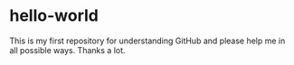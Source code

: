 # hello-world
This is my first repository for understanding GitHub and please help me in all possible ways. Thanks a lot.
